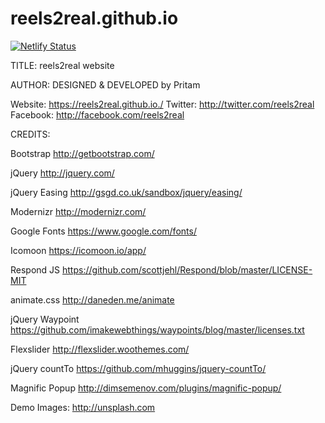 # reels2real.github.io

[![Netlify Status](https://api.netlify.com/api/v1/badges/99ea8f5c-949f-4ebd-a09f-8946e2a92a61/deploy-status)](https://app.netlify.com/sites/reels2real/deploys)

TITLE: 
reels2real website

AUTHOR:
DESIGNED & DEVELOPED by Pritam

Website: https://reels2real.github.io./
Twitter: http://twitter.com/reels2real
Facebook: http://facebook.com/reels2real


CREDITS:

Bootstrap
http://getbootstrap.com/

jQuery
http://jquery.com/

jQuery Easing
http://gsgd.co.uk/sandbox/jquery/easing/

Modernizr
http://modernizr.com/

Google Fonts
https://www.google.com/fonts/

Icomoon
https://icomoon.io/app/

Respond JS
https://github.com/scottjehl/Respond/blob/master/LICENSE-MIT

animate.css
http://daneden.me/animate

jQuery Waypoint
https://github.com/imakewebthings/waypoints/blog/master/licenses.txt

Flexslider
http://flexslider.woothemes.com/

jQuery countTo
https://github.com/mhuggins/jquery-countTo/

Magnific Popup
http://dimsemenov.com/plugins/magnific-popup/

Demo Images:
http://unsplash.com

